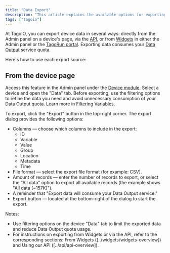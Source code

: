 ```yaml
---
title: "Data Export"
description: "This article explains the available options for exporting device data in TagoIO, and provides step-by-step instructions for exporting data from a device page, including available export options and important quota considerations."
tags: ["tagoio"]
---
```


At TagoIO, you can export device data in several ways: directly from the Admin panel on a device's page, via the [API](../api/api-overview), or from [Widgets](../widgets/widgets-overview) in either the Admin panel or the [TagoRun portal](../../tagorun/tagorun-mobile-app). Exporting data consumes your [Data Output](../services/data-output) service quota.

Here's how to use each export source:

## From the device page

Access this feature in the Admin panel under the [Device module](../devices/devices). Select a device and open the "Data" tab. Before exporting, use the filtering options to refine the data you need and avoid unnecessary consumption of your Data Output quota. Learn more in [Filtering Variables](../data-management/data-filtering).

To export, click the "Export" button in the top-right corner. The export dialog provides the following options:

- Columns — choose which columns to include in the export:
  - ID
  - Variable
  - Value
  - Group
  - Location
  - Metadata
  - Time
- File format — select the export file format (for example: CSV).
- Amount of records — enter the number of records to export, or select the "All data" option to export all available records (the example shows "All data (~157K)").
- A reminder that "Export data will consume your Data Output service."
- Export button — located at the bottom-right of the dialog to start the export.

<!-- Image placeholder removed for build -->

Notes:
- Use filtering options on the device "Data" tab to limit the exported data and reduce Data Output quota usage.
- For instructions on exporting from Widgets or via the API, refer to the corresponding sections: From Widgets ([../widgets/widgets-overview]) and Using our API ([../api/api-overview]).